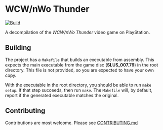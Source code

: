 # WCW/nWo Thunder
[![Build](https://github.com/martinbean/thunder/actions/workflows/build.yml/badge.svg)](https://github.com/martinbean/thunder/actions/workflows/build.yml)

A decompilation of the _WCW/nWo Thunder_ video game on PlayStation.

## Building
The project has a `Makefile` that builds an executable from assembly. This expects the main executable from the game disc (**SLUS_007.79**) in the root directory. This file is not provided, so you are expected to have your own copy.

With the executable in the root directory, you should be able to run `make setup`. If that step succeeds, then run `make`. The `Makefile` will, by default, report if the generated executable matches the original.

## Contributing
Contributions are most welcome. Please see [CONTRIBUTING.md](.github/CONTRIBUTING.md)

